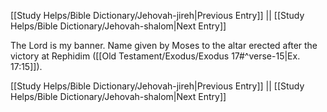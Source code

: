 [[Study Helps/Bible Dictionary/Jehovah-jireh|Previous Entry]]  ||  [[Study Helps/Bible Dictionary/Jehovah-shalom|Next Entry]]

 The Lord is my banner. Name given by Moses to the altar erected after the victory at Rephidim ([[Old Testament/Exodus/Exodus 17#^verse-15|Ex. 17:15]]).

[[Study Helps/Bible Dictionary/Jehovah-jireh|Previous Entry]]  ||  [[Study Helps/Bible Dictionary/Jehovah-shalom|Next Entry]]